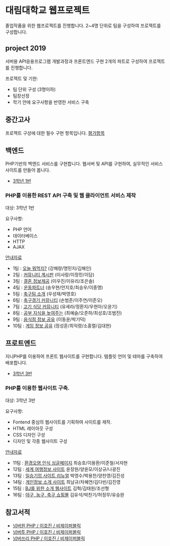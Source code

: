 # 대림대학교 웹프로젝트
졸업작품을 위한 웹프로젝트를 진행합니다. 2~4명 단위로 팀을 구성하여 프로젝트를 구성합니다.

## project 2019
서버용 API응용프로그램 개발과정과 프론트엔드 구현 2개의 파트로 구성하여 프로젝트를 진행합니다.

프로젝트 및 기한:  
* 팀 단위 구성 (3명이하)
* 팀장선정
* 학기 안에 요구사항을 반영한 서비스 구축

## 중간고사
프로젝트 구성에 대한 필수 구현 항목입니다.
[평가항목](https://docs.google.com/spreadsheets/d/e/2PACX-1vRgbTr_YLqqftYt3SBcsBnXrN9S3MGpCux5BKfSubRBIl8JtG-WtgEcxb-T8xlGgI18xl99dQqAi56Q/pubhtml)

## 백엔드
PHP기반의 백엔드 서비스를 구현합니다. 웹서버 및 API를 구현하여, 실무적인 서비스 사이트를 만들어 봅니다.
* [3학년 1반](php-3-1)

### PHP를 이용한 REST API 구축 및 웹 클라이언트 서비스 제작

대상: 3학년 1반  
 
요구사항:  
* PHP 언어
* 데이터베이스
* HTTP
* AJAX

[안내자료](https://docs.google.com/document/d/e/2PACX-1vRZOal8vWSkA1li2w3nKTY3JZKYB8I6PlL3SC1E2k3caFs4XGKPCG03AqQk0KEDWBbYVlizJz-QOiuq/pub)

* 1팀 : [오늘 뭐먹지?](team1) (강해량/명민지/김해인)
* 2팀 : [커뮤니티 계시판](team2) (이사랑/이정민/이담)
* 3팀 : [결혼 정보제공](team3) (이우진/이유리/조은솔)
* 4팀 : [운동파트너](team4) (송우현/안지호/최승우/이종명)
* 5팀 : [축구팀 소개](team5) (우성재/박영호)
* 6팀 : [축구경기 커뮤니티](team6) (손범준/이주연/이준오)
* 7팀 : [고기 식당 커뮤니티](team7) (유세라/정환지/우현아/오윤기)
* 8팀 : [공부 지식을 높여주는](team8) (최예슬/오준하/최성호/조범진)
* 9팀 : [음식점 정보 공유](team9) (이동윤/박기덕)
* 10팀 : [게임 정보 공유](team10) (정성훈/최익령/소홍렬/김대현)

## 프로트엔드
지니PHP를 이용하여 프론트 웹사이트를 구현합니다. 템플릿 언어 및 테마를 구축하여 배포합니다.
* [3학년 3반](php-3-3)

### PHP를 이용한 웹사이트 구축.

대상: 3학년 3반  
 
요구사항:  
* Fontend 중심의 웹사이트를 기획하여 사이트를 제작.
* HTML 레이아웃 구성
* CSS 디자인 구성
* 디자인 및 각종 웹사이트 구성

[안내자료](https://docs.google.com/document/d/e/2PACX-1vRprmJGuJ_KR91_sfz3CoQrPR7D37hbsxKHTcF9lSh4quBo5bZleOvIsngidaTk8IJW9ARcMLj_wdFD/pub)

* 11팀 : [환경오염 인식 싱글페이지](team11) 최승호/이용환/이준철/서자현
* 12팀 : [세계 여행정보 사이트](team12) 윤장원/양윤모/이상규/나광진
* 13팀 : [일승기업 사이트 리뉴얼](team13) 박영수/박용찬/양찬영/김진성
* 14팀 : [게인정보 소개 사이트](team14) 최남규/차혜연/김다빈/김진영
* 15팀 : [BJ를 위한 소개 웹사이트](team15) 김혁/김태원/조선형
* 16팀 : [야구, 농구, 축구 쇼핑몰](team16) 김유석/박찬기/허정무/유승완

## 참고서적  
* [넘버원 PHP / 이호진 / 비제이퍼블릭](http://www.yes24.com/Product/Goods/58072892?scode=032&OzSrank=2)
* [넘버투 PHP / 이호진 / 비제이퍼블릭](http://www.yes24.com/Product/Goods/58072899?scode=032&OzSrank=3)
* [넘버쓰리 PHP / 이호진 / 비제이퍼블릭](http://www.yes24.com/Product/Goods/58072905?scode=032&OzSrank=1)
